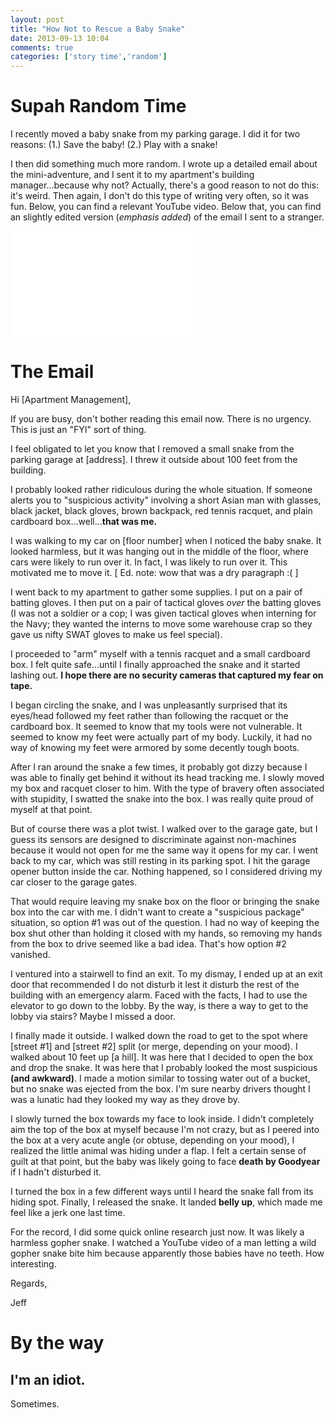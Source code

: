 ```yaml
---
layout: post
title: "How Not to Rescue a Baby Snake"
date: 2013-09-13 10:04
comments: true
categories: ['story time','random']
---
```

# Supah Random Time

I recently moved a baby snake from my parking garage. I did it for two reasons: (1.) Save the baby! (2.) Play with a snake!

I then did something much more random. I wrote up a detailed email about the mini-adventure, and I sent it to my apartment's building manager...because why not? Actually, there's a good reason to not do this: it's weird. Then again, I don't do this type of writing very often, so it was fun. Below, you can find a relevant YouTube video. Below that, you can find an slightly edited version (*emphasis added*) of the email I sent to a stranger.

<iframe width="300" height="169" src="//www.youtube-nocookie.com/embed/vcC9qrWZQoE" frameborder="0" allowfullscreen></iframe>

# The Email

Hi [Apartment Management],

If you are busy, don't bother reading this email now. There is no urgency. This is just an "FYI" sort of thing.

I feel obligated to let you know that I removed a small snake from the parking garage at [address]. I threw it outside about 100 feet from the building.

I probably looked rather ridiculous during the whole situation. If someone alerts you to "suspicious activity" involving a short Asian man with glasses, black jacket, black gloves, brown backpack, red tennis racquet, and plain cardboard box...well...**that was me.**

I was walking to my car on [floor number] when I noticed the baby snake. It looked harmless, but it was hanging out in the middle of the floor, where cars were likely to run over it. In fact, I was likely to run over it. This motivated me to move it.
[ Ed. note: wow that was a dry paragraph :( ]

I went back to my apartment to gather some supplies. I put on a pair of batting gloves. I then put on a pair of tactical gloves *over* the batting gloves (I was not a soldier or a cop; I was given tactical gloves when interning for the Navy; they wanted the interns to move some warehouse crap so they gave us nifty SWAT gloves to make us feel special).

I proceeded to "arm" myself with a tennis racquet and a small cardboard box. I felt quite safe...until I finally approached the snake and it started lashing out. **I hope there are no security cameras that captured my fear on tape.**

I began circling the snake, and I was unpleasantly surprised that its eyes/head followed my feet rather than following the racquet or the cardboard box. It seemed to know that my tools were not vulnerable. It seemed to know my feet were actually part of my body. Luckily, it had no way of knowing my feet were armored by some decently tough boots.

After I ran around the snake a few times, it probably got dizzy because I was able to finally get behind it without its head tracking me. I slowly moved my box and racquet closer to him. With the type of bravery often associated with stupidity, I swatted the snake into the box. I was really quite proud of myself at that point.

But of course there was a plot twist. I walked over to the garage gate, but I guess its sensors are designed to discriminate against non-machines because it would not open for me the same way it opens for my car. I went back to my car, which was still resting in its parking spot. I hit the garage opener button inside the car. Nothing happened, so I considered driving my car closer to the garage gates.

That would require leaving my snake box on the floor or bringing the snake box into the car with me. I didn't want to create a "suspicious package" situation, so option #1 was out of the question. I had no way of keeping the box shut other than holding it closed with my hands, so removing my hands from the box to drive seemed like a bad idea. That's how option #2 vanished.

I ventured into a stairwell to find an exit. To my dismay, I ended up at an exit door that recommended I do not disturb it lest it disturb the rest of the building with an emergency alarm. Faced with the facts, I had to use the elevator to go down to the lobby. By the way, is there a way to get to the lobby via stairs? Maybe I missed a door.

I finally made it outside. I walked down the road to get to the spot where [street #1] and [street #2] split (or merge, depending on your mood). I walked about 10 feet up [a hill]. It was here that I decided to open the box and drop the snake. It was here that I probably looked the most suspicious **(and awkward)**. I made a motion similar to tossing water out of a bucket, but no snake was ejected from the box. I'm sure nearby drivers thought I was a lunatic had they looked my way as they drove by.

I slowly turned the box towards my face to look inside. I didn't completely aim the top of the box at myself because I'm not crazy, but as I peered into the box at a very acute angle (or obtuse, depending on your mood), I realized the little animal was hiding under a flap. I felt a certain sense of guilt at that point, but the baby was likely going to face **death by Goodyear** if I hadn't disturbed it.

I turned the box in a few different ways until I heard the snake fall from its hiding spot. Finally, I released the snake. It landed **belly up**, which made me feel like a jerk one last time.

For the record, I did some quick online research just now. It was likely a harmless gopher snake. I watched a YouTube video of a man letting a wild gopher snake bite him because apparently those babies have no teeth. How interesting.

Regards,

Jeff

# By the way

## I'm an idiot.
Sometimes.